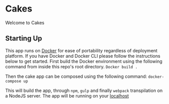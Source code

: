 # Cakes

Welcome to Cakes

## Starting Up

This app runs on [Docker](https://docs.docker.com/) for ease of portability regardless of deployment platform.
If you have Docker and Docker CLI please follow the instructions below to get started.
First build the Docker environment using the following command from inside this repo's root directory.
    `Docker build .`

Then the cake app can be composed using the following command:
    `docker-compose up`

This will build the app, through `npm`, `gulp` and finally `webpack` transpilation on a NodeJS server.
The app will be running on your [localhost](http://localhost:3000)
